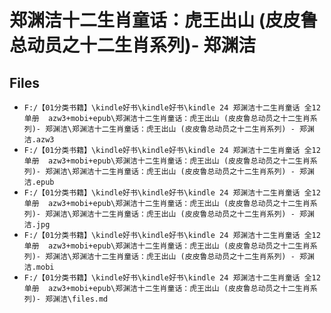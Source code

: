 # 郑渊洁十二生肖童话：虎王出山 (皮皮鲁总动员之十二生肖系列)- 郑渊洁

## Files

- `F:/【01分类书籍】\kindle好书\kindle好书\kindle 24 郑渊洁十二生肖童话 全12单册  azw3+mobi+epub\郑渊洁十二生肖童话：虎王出山 (皮皮鲁总动员之十二生肖系列)- 郑渊洁\郑渊洁十二生肖童话：虎王出山 (皮皮鲁总动员之十二生肖系列) - 郑渊洁.azw3`
- `F:/【01分类书籍】\kindle好书\kindle好书\kindle 24 郑渊洁十二生肖童话 全12单册  azw3+mobi+epub\郑渊洁十二生肖童话：虎王出山 (皮皮鲁总动员之十二生肖系列)- 郑渊洁\郑渊洁十二生肖童话：虎王出山 (皮皮鲁总动员之十二生肖系列) - 郑渊洁.epub`
- `F:/【01分类书籍】\kindle好书\kindle好书\kindle 24 郑渊洁十二生肖童话 全12单册  azw3+mobi+epub\郑渊洁十二生肖童话：虎王出山 (皮皮鲁总动员之十二生肖系列)- 郑渊洁\郑渊洁十二生肖童话：虎王出山 (皮皮鲁总动员之十二生肖系列) - 郑渊洁.jpg`
- `F:/【01分类书籍】\kindle好书\kindle好书\kindle 24 郑渊洁十二生肖童话 全12单册  azw3+mobi+epub\郑渊洁十二生肖童话：虎王出山 (皮皮鲁总动员之十二生肖系列)- 郑渊洁\郑渊洁十二生肖童话：虎王出山 (皮皮鲁总动员之十二生肖系列) - 郑渊洁.mobi`
- `F:/【01分类书籍】\kindle好书\kindle好书\kindle 24 郑渊洁十二生肖童话 全12单册  azw3+mobi+epub\郑渊洁十二生肖童话：虎王出山 (皮皮鲁总动员之十二生肖系列)- 郑渊洁\files.md`
